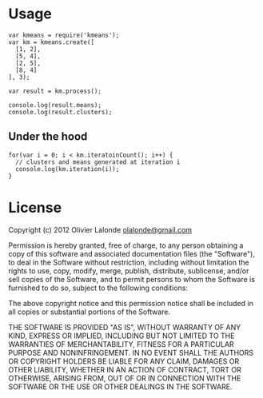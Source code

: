 # Usage #

    var kmeans = require('kmeans');
    var km = kmeans.create([
      [1, 2],
      [5, 4],
      [2, 5],
      [8, 4]
    ], 3);

    var result = km.process();

    console.log(result.means);
    console.log(result.clusters);

## Under the hood ##

    for(var i = 0; i < km.iteratoinCount(); i++) {
      // clusters and means generated at iteration i
      console.log(km.iteration(i));
    }

# License #

Copyright (c) 2012 Olivier Lalonde <olalonde@gmail.com>

Permission is hereby granted, free of charge, to any person obtaining a
copy of this software and associated documentation files (the
"Software"), to deal in the Software without restriction, including
without limitation the rights to use, copy, modify, merge, publish,
distribute, sublicense, and/or sell copies of the Software, and to
permit persons to whom the Software is furnished to do so, subject to
the following conditions:

The above copyright notice and this permission notice shall be included
in all copies or substantial portions of the Software.

THE SOFTWARE IS PROVIDED "AS IS", WITHOUT WARRANTY OF ANY KIND, EXPRESS
OR IMPLIED, INCLUDING BUT NOT LIMITED TO THE WARRANTIES OF
MERCHANTABILITY, FITNESS FOR A PARTICULAR PURPOSE AND NONINFRINGEMENT.
IN NO EVENT SHALL THE AUTHORS OR COPYRIGHT HOLDERS BE LIABLE FOR ANY
CLAIM, DAMAGES OR OTHER LIABILITY, WHETHER IN AN ACTION OF CONTRACT,
TORT OR OTHERWISE, ARISING FROM, OUT OF OR IN CONNECTION WITH THE
SOFTWARE OR THE USE OR OTHER DEALINGS IN THE SOFTWARE.
